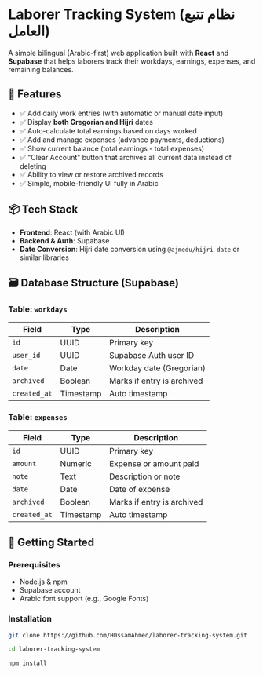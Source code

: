 # Laborer Tracking System (نظام تتبع العامل)

A simple bilingual (Arabic-first) web application built with **React** and **Supabase** that helps laborers track their workdays, earnings, expenses, and remaining balances.

## 🌟 Features

- ✅ Add daily work entries (with automatic or manual date input)
- ✅ Display **both Gregorian and Hijri** dates
- ✅ Auto-calculate total earnings based on days worked
- ✅ Add and manage expenses (advance payments, deductions)
- ✅ Show current balance (total earnings - total expenses)
- ✅ "Clear Account" button that archives all current data instead of deleting
- ✅ Ability to view or restore archived records
- ✅ Simple, mobile-friendly UI fully in Arabic

## 📦 Tech Stack

- **Frontend**: React (with Arabic UI)
- **Backend & Auth**: Supabase
- **Date Conversion**: Hijri date conversion using `@ajmedu/hijri-date` or similar libraries

## 🗃️ Database Structure (Supabase)

### Table: `workdays`

| Field        | Type      | Description                |
| ------------ | --------- | -------------------------- |
| `id`         | UUID      | Primary key                |
| `user_id`    | UUID      | Supabase Auth user ID      |
| `date`       | Date      | Workday date (Gregorian)   |
| `archived`   | Boolean   | Marks if entry is archived |
| `created_at` | Timestamp | Auto timestamp             |

### Table: `expenses`

| Field        | Type      | Description                |
| ------------ | --------- | -------------------------- |
| `id`         | UUID      | Primary key                |
| `amount`     | Numeric   | Expense or amount paid     |
| `note`       | Text      | Description or note        |
| `date`       | Date      | Date of expense            |
| `archived`   | Boolean   | Marks if entry is archived |
| `created_at` | Timestamp | Auto timestamp             |

## 🚀 Getting Started

### Prerequisites

- Node.js & npm
- Supabase account
- Arabic font support (e.g., Google Fonts)

### Installation

```bash
git clone https://github.com/H0ssamAhmed/laborer-tracking-system.git

cd laborer-tracking-system

npm install
```

